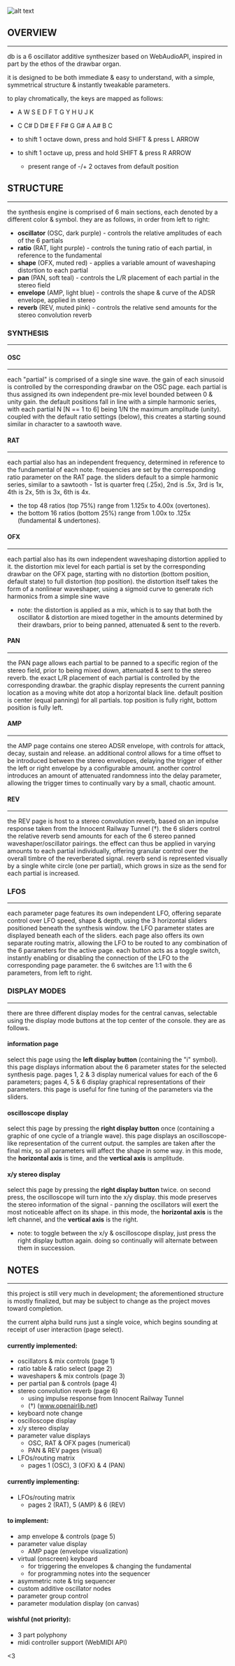 ![alt text](https://storage.googleapis.com/www.rsyn.co/db/assets/comb.png)
## OVERVIEW
----------------------------------------------------------------
db is a 6 oscillator additive synthesizer based on WebAudioAPI,
inspired in part by the ethos of the drawbar organ.

it is designed to be both immediate & easy to understand,
with a simple, symmetrical structure & instantly tweakable parameters.

to play chromatically, the keys are mapped as follows:
 * A W  S E  D F T  G Y  H U  J K
 * C C# D D# E F F# G G# A A# B C

 * to shift 1 octave down, press and hold SHIFT & press L ARROW
 * to shift 1 octave up, press and hold SHIFT & press R ARROW
    * present range of -/+ 2 octaves from default position


## STRUCTURE
----------------------------------------------------------------
the synthesis engine is comprised of 6 main sections,
each denoted by a different color & symbol.
they are as follows, in order from left to right:

 * **oscillator** (OSC, dark purple) - controls the relative amplitudes of each of the 6 partials
 * **ratio**      (RAT, light purple) - controls the tuning ratio of each partial, in reference to the fundamental
 * **shape**      (OFX, muted red) - applies a variable amount of waveshaping distortion to each partial
 * **pan**        (PAN, soft teal) - controls the L/R placement of each partial in the stereo field
 * **envelope**   (AMP, light blue) - controls the shape & curve of the ADSR envelope, applied in stereo
 * **reverb**     (REV, muted pink) - controls the relative send amounts for the stereo convolution reverb

### SYNTHESIS
----------------------------------------------------------------

#### OSC
----------------------------------------------------
 each "partial" is comprised of a single sine wave.
 the gain of each sinusoid is controlled by the corresponding drawbar on the OSC page.
 each partial is thus assigned its own independent pre-mix level bounded between 0 & unity gain.
 the default positions fall in line with a simple harmonic series,
 with each partial N [N == 1 to 6] being 1/N the maximum amplitude (unity).
 coupled with the default ratio settings (below), this creates a starting sound
 similar in character to a sawtooth wave.

#### RAT
----------------------------------------------------
 each partial also has an independent frequency, determined in reference to the fundamental of each note.
 frequencies are set by the corresponding ratio parameter on the RAT page.
 the sliders default to a simple harmonic series, similar to a sawtooth -
 1st is quarter freq (.25x), 2nd is .5x, 3rd is 1x, 4th is 2x, 5th is 3x, 6th is 4x.
 * the top 48 ratios (top 75%) range from 1.125x to 4.00x (overtones).
 * the bottom 16 ratios (bottom 25%) range from 1.00x to .125x (fundamental & undertones).

#### OFX
----------------------------------------------------
 each partial also has its own independent waveshaping distortion applied to it.
 the distortion mix level for each partial is set by the corresponding drawbar on the OFX page, starting with no distortion (bottom position, default state) to full distortion (top position).
 the distortion itself takes the form of a nonlinear waveshaper, using a sigmoid curve to generate rich harmonics from a simple sine wave
  * note: the distortion is applied as a mix, which is to say that both the oscillator & distortion are mixed together in the amounts determined by their drawbars, prior to being panned, attenuated & sent to the reverb.

#### PAN
----------------------------------------------------
 the PAN page allows each partial to be panned to a specific region of the stereo field, prior to being mixed down, attenuated & sent to the stereo reverb.
 the exact L/R placement of each partial is controlled by the corresponding drawbar.
 the graphic display represents the current panning location as a moving white dot atop a horizontal black line.
 default position is center (equal panning) for all partials.
 top position is fully right, bottom position is fully left.

#### AMP
----------------------------------------------------
 the AMP page contains one stereo ADSR envelope, with controls for attack, decay, sustain and release.
 an additional control allows for a time offset to be introduced between the stereo envelopes, delaying the trigger of either the left or right envelope by a configurable amount.
 another control introduces an amount of attenuated randomness into the delay parameter, allowing the trigger times to continually vary by a small, chaotic amount.

#### REV
----------------------------------------------------
 the REV page is host to a stereo convolution reverb, based on an impulse response taken from the Innocent Railway Tunnel (†).
 the 6 sliders control the relative reverb send amounts for each of the 6 stereo panned waveshaper/oscillator pairings.
 the effect can thus be applied in varying amounts to each partial individually, offering granular control over the overall timbre of the reverberated signal.
 reverb send is represented visually by a single white circle (one per partial), which grows in size as the send for each partial is increased.

### LFOS
----------------------------------------------------------------
 each parameter page features its own independent LFO, offering
 separate control over LFO speed, shape & depth, using the 3 horizontal sliders positioned beneath the synthesis window.
 the LFO parameter states are displayed beneath each of the sliders. each page also offers its own separate routing matrix, allowing the LFO to be routed to any combination of the 6 parameters for the active page. each button acts as a toggle switch, instantly enabling or disabling the connection of the LFO to the corresponding page parameter. the 6 switches are 1:1 with the 6 parameters, from left to right.

### DISPLAY MODES
----------------------------------------------------------------
 there are three different display modes for the central canvas, selectable using the display mode buttons at the top center of the console. they are as follows.

#### information page
 select this page using the **left display button** (containing the "i" symbol). this page displays information about the 6 parameter states for the selected synthesis page. pages 1, 2 & 3 display numerical values for each of the 6 parameters; pages 4, 5 & 6 display graphical representations of their parameters. this page is useful for fine tuning of the parameters via the sliders.
#### oscilloscope display
 select this page by pressing the **right display button** once (containing a graphic of one cycle of a triangle wave). this page displays an oscilloscope-like representation of the current output. the samples are taken after the final mix, so all parameters will affect the shape in some way. in this mode, the **horizontal axis** is time, and the **vertical axis** is amplitude.
#### x/y stereo display
 select this page by pressing the **right display button** twice. on second press, the oscilloscope will turn into the x/y display. this mode preserves the stereo information of the signal - panning the oscillators will exert the most noticeable affect on its shape. in this mode, the **horizontal axis** is the left channel, and the **vertical axis** is the right.
 * note: to toggle between the x/y & oscilloscope display, just press the right display button again. doing so continually will alternate between them in succession.

## NOTES
----------------------------------------------------------------
this project is still very much in development; the aforementioned structure is mostly
finalized, but may be subject to change as the project moves toward completion.

the current alpha build runs just a single voice,
which begins sounding at receipt of user interaction (page select).

#### currently implemented:
  * oscillators & mix controls (page 1)
  * ratio table & ratio select (page 2)
  * waveshapers & mix controls (page 3)
  * per partial pan & controls (page 4)
  * stereo convolution reverb  (page 6)
    * using impulse response from Innocent Railway Tunnel
    * (†) (www.openairlib.net)
  * keyboard note change
  * oscilloscope display
  * x/y stereo display
  * parameter value displays
    * OSC, RAT & OFX pages (numerical)
    * PAN & REV pages (visual)
  * LFOs/routing matrix
    * pages 1 (OSC), 3 (OFX) & 4 (PAN)
#### currently implementing:
  * LFOs/routing matrix
    * pages 2 (RAT), 5 (AMP) & 6 (REV)
#### to implement:
  * amp envelope & controls (page 5)
  * parameter value display
    * AMP page (envelope visualization)
  * virtual (onscreen) keyboard
    * for triggering the envelopes & changing the fundamental
    * for programming notes into the sequencer
  * asymmetric note & trig sequencer
  * custom additive oscillator nodes
  * parameter group control
  * parameter modulation display (on canvas)
#### wishful (not priority):
  * 3 part polyphony
  * midi controller support (WebMIDI API)

<3
